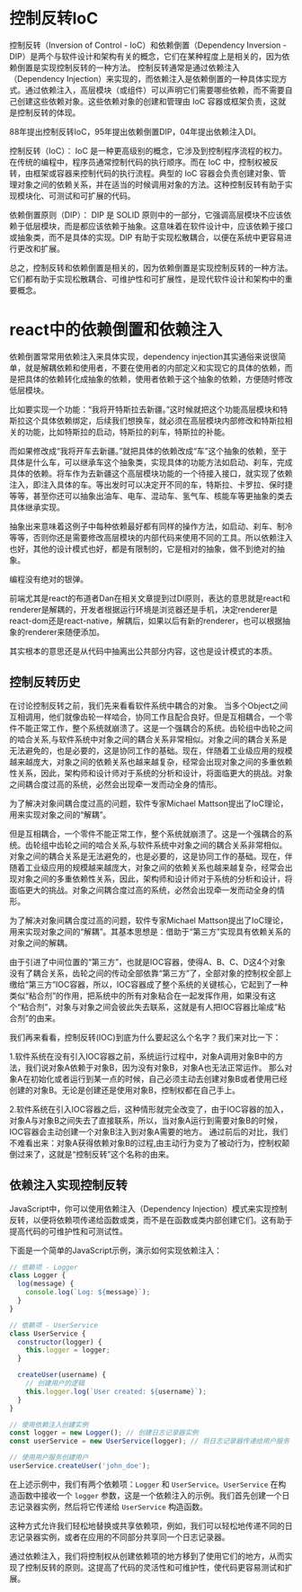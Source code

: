 
# 控制反转IoC

控制反转（Inversion of Control - IoC）和依赖倒置（Dependency Inversion - DIP）是两个与软件设计和架构有关的概念，它们在某种程度上是相关的，因为依赖倒置是实现控制反转的一种方法。
控制反转通常是通过依赖注入（Dependency Injection）来实现的，而依赖注入是依赖倒置的一种具体实现方式。通过依赖注入，高层模块（或组件）可以声明它们需要哪些依赖，而不需要自己创建这些依赖对象。这些依赖对象的创建和管理由 IoC 容器或框架负责，这就是控制反转的体现。

88年提出控制反转IoC，95年提出依赖倒置DIP，04年提出依赖注入DI。

控制反转（IoC）： IoC 是一种更高级别的概念，它涉及到控制程序流程的权力。在传统的编程中，程序员通常控制代码的执行顺序。而在 IoC 中，控制权被反转，由框架或容器来控制代码的执行流程。典型的 IoC 容器会负责创建对象、管理对象之间的依赖关系，并在适当的时候调用对象的方法。这种控制反转有助于实现模块化、可测试和可扩展的代码。

依赖倒置原则（DIP）： DIP 是 SOLID 原则中的一部分，它强调高层模块不应该依赖于低层模块，而是都应该依赖于抽象。这意味着在软件设计中，应该依赖于接口或抽象类，而不是具体的实现。DIP 有助于实现松散耦合，以便在系统中更容易进行更改和扩展。

总之，控制反转和依赖倒置是相关的，因为依赖倒置是实现控制反转的一种方法。它们都有助于实现松散耦合、可维护性和可扩展性，是现代软件设计和架构中的重要概念。

# react中的依赖倒置和依赖注入
依赖倒置常常用依赖注入来具体实现，dependency injection其实通俗来说很简单，就是解耦依赖和使用者，不要在使用者的内部定义和实现它的具体的依赖，而是把具体的依赖转化成抽象的依赖，使用者依赖于这个抽象的依赖，方便随时修改低层模块。

比如要实现一个功能：“我将开特斯拉去新疆。”这时候就把这个功能高层模块和特斯拉这个具体依赖绑定，后续我们想换车，就必须在高层模块内部修改和特斯拉相关的功能，比如特斯拉的启动，特斯拉的刹车，特斯拉的补能。

而如果修改成“我将开车去新疆。”就把具体的依赖改成“车”这个抽象的依赖，至于具体是什么车，可以继承车这个抽象类，实现具体的功能方法如启动、刹车，完成具体的依赖。将车作为去新疆这个高层模块功能的一个待接入接口，就实现了依赖注入，即注入具体的车。等出发时可以决定开不同的车，特斯拉、卡罗拉、保时捷等等，甚至你还可以抽象出油车、电车、混动车、氢气车、核能车等更抽象的类去具体继承实现。

抽象出来意味着这例子中每种依赖最好都有同样的操作方法，如启动、刹车、制冷等等，否则你还是需要修改高层模块的内部代码来使用不同的工具。所以依赖注入也好，其他的设计模式也好，都是有限制的，它是相对的抽象，做不到绝对的抽象。

编程没有绝对的银弹。

前端尤其是react的布道者Dan在相关文章提到过DI原则，表达的意思就是react和renderer是解耦的，开发者根据运行环境是浏览器还是手机，决定renderer是react-dom还是react-native，解耦后，如果以后有新的renderer，也可以根据抽象的renderer来随便添加。

其实根本的意思还是从代码中抽离出公共部分内容，这也是设计模式的本质。

## 控制反转历史

在讨论控制反转之前，我们先来看看软件系统中耦合的对象。
当多个Object之间互相调用，他们就像齿轮一样啮合，协同工作且配合良好。但是互相耦合，一个零件不能正常工作，整个系统就崩溃了。这是一个强耦合的系统。齿轮组中齿轮之间的啮合关系,与软件系统中对象之间的耦合关系非常相似。对象之间的耦合关系是无法避免的，也是必要的，这是协同工作的基础。现在，伴随着工业级应用的规模越来越庞大，对象之间的依赖关系也越来越复杂，经常会出现对象之间的多重依赖性关系，因此，架构师和设计师对于系统的分析和设计，将面临更大的挑战。对象之间耦合度过高的系统，必然会出现牵一发而动全身的情形。

为了解决对象间耦合度过高的问题，软件专家Michael Mattson提出了IoC理论，用来实现对象之间的“解耦”。

但是互相耦合，一个零件不能正常工作，整个系统就崩溃了。这是一个强耦合的系统。齿轮组中齿轮之间的啮合关系,与软件系统中对象之间的耦合关系非常相似。对象之间的耦合关系是无法避免的，也是必要的，这是协同工作的基础。现在，伴随着工业级应用的规模越来越庞大，对象之间的依赖关系也越来越复杂，经常会出现对象之间的多重依赖性关系，因此，架构师和设计师对于系统的分析和设计，将面临更大的挑战。对象之间耦合度过高的系统，必然会出现牵一发而动全身的情形。

为了解决对象间耦合度过高的问题，软件专家Michael Mattson提出了IoC理论，用来实现对象之间的“解耦”。其基本思想是：借助于“第三方”实现具有依赖关系的对象之间的解耦。

由于引进了中间位置的“第三方”，也就是IOC容器，使得A、B、C、D这4个对象没有了耦合关系，齿轮之间的传动全部依靠“第三方”了，全部对象的控制权全部上缴给“第三方”IOC容器，所以，IOC容器成了整个系统的关键核心，它起到了一种类似“粘合剂”的作用，把系统中的所有对象粘合在一起发挥作用，如果没有这个“粘合剂”，对象与对象之间会彼此失去联系，这就是有人把IOC容器比喻成“粘合剂”的由来。

我们再来看看，控制反转(IOC)到底为什么要起这么个名字？我们来对比一下：

1.软件系统在没有引入IOC容器之前，系统运行过程中，对象A调用对象B中的方法，我们说对象A依赖于对象B，因为没有对象B，对象A也无法正常运作。
那么对象A在初始化或者运行到某一点的时候，自己必须主动去创建对象B或者使用已经创建的对象B。无论是创建还是使用对象B，控制权都在自己手上。

2.软件系统在引入IOC容器之后，这种情形就完全改变了，由于IOC容器的加入，对象A与对象B之间失去了直接联系，所以，当对象A运行到需要对象B的时候，IOC容器会主动创建一个对象B注入到对象A需要的地方。
通过前后的对比，我们不难看出来：对象A获得依赖对象B的过程,由主动行为变为了被动行为，控制权颠倒过来了，这就是“控制反转”这个名称的由来。



## 依赖注入实现控制反转

JavaScript中，你可以使用依赖注入（Dependency Injection）模式来实现控制反转，以便将依赖项传递给函数或类，而不是在函数或类内部创建它们。这有助于提高代码的可维护性和可测试性。

下面是一个简单的JavaScript示例，演示如何实现依赖注入：

```javascript
// 依赖项 - Logger
class Logger {
  log(message) {
    console.log(`Log: ${message}`);
  }
}

// 依赖项 - UserService
class UserService {
  constructor(logger) {
    this.logger = logger;
  }

  createUser(username) {
    // 创建用户的逻辑
    this.logger.log(`User created: ${username}`);
  }
}

// 使用依赖注入创建实例
const logger = new Logger(); // 创建日志记录器实例
const userService = new UserService(logger); // 将日志记录器传递给用户服务 （注入依赖）

// 使用用户服务创建用户
userService.createUser('john_doe');
```

在上述示例中，我们有两个依赖项：`Logger` 和 `UserService`。`UserService` 在构造函数中接收一个 `logger` 参数，这是一个依赖注入的示例。我们首先创建一个日志记录器实例，然后将它传递给 `UserService` 构造函数。

这种方式允许我们轻松地替换或共享依赖项，例如，我们可以轻松地传递不同的日志记录器实例，或者在应用的不同部分共享同一个日志记录器。

通过依赖注入，我们将控制权从创建依赖项的地方移到了使用它们的地方，从而实现了控制反转的原则。这提高了代码的灵活性和可维护性，使代码更容易测试和扩展。